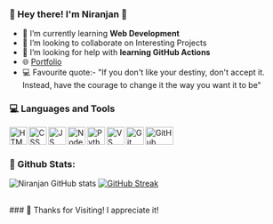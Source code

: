### 👋 Hey there! I'm Niranjan 🚀

- 🌱 I’m currently learning **Web Development**
- 👯 I’m looking to collaborate on Interesting Projects
- 🤔 I’m looking for help with **learning GitHub Actions**
- 🌐 <a href="https://niranjan-v.web.app">Portfolio</a>
- 💻 Favourite quote:- "If you don't like your destiny, don't accept it. Instead, have the courage to change it the way you want it to be" 


### 💻 Languages and Tools

<img align="left" height="32px" width="32px" alt="HTML logo" src="https://bit.ly/3gP4Qgx">
<img align="left" height="32px" width="32px" alt="CSS logo" src="https://bit.ly/37iML7j">
<img align="left" height="32px" width="32px" alt="JS logo" src="https://bit.ly/3r1kzxY">
<img align="left" height="32px" width="32px" alt="Node.js logo" src="https://bit.ly/3rw9m8C">
<img align="left" height="32px" width="32px" alt="Python logo" src="https://bit.ly/3nk4bGw">
<img align="left" height="32px" width="32px" alt="VS Сode logo" src="https://bit.ly/3qZmQcU">
<img align="left" height="32px" width="32px" alt="Git logo" src="https://bit.ly/34ayuYn">
<img align="left" height="32px" width="50px" alt="GitHub logo" src="https://i.ibb.co/pKq7CXS/download-removebg-preview.png">

<br/>
<br/>


### 🌵 Github Stats:

![Niranjan GitHub stats](https://github-readme-stats.vercel.app/api?username=niranjanv849&show_icons=true&theme=radical) 
[![GitHub Streak](https://github-readme-streak-stats.herokuapp.com/?user=niranjanv849&theme=radical)](https://git.io/streak-stats) 

<br/>
### 👋 Thanks for Visiting! I appreciate it!
